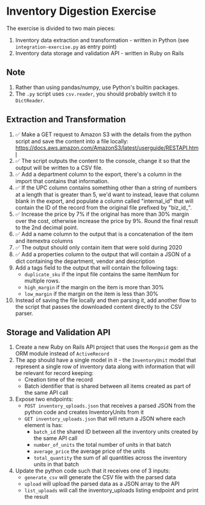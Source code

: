 # Inventory Digestion Exercise

The exercise is divided to two main pieces:

1.    Inventory data extraction and transformation - written in Python (see `integration-exercise.py` as entry point)
2.    Inventory data storage and validation API - written in Ruby on Rails

## Note

1. Rather than using pandas/numpy, use Python's builtin packages.
2. The `.py` script uses `csv.reader`, you should probably switch it to `DictReader`.

## Extraction and Transformation
1.  ✅ Make a GET request to Amazon S3 with the details from the python script and save the
    content into a file locally: https://docs.aws.amazon.com/AmazonS3/latest/userguide/RESTAPI.html
2.  ✅ The script outputs the content to the console, change it so that the output
    will be written to a CSV file.
3.  ✅ Add a department column to the export, there's a column in the import that
    contains that information.
4.  ✅ If the UPC column contains something other than a string of numbers at a
    length that is greater than 5, we'd want to instead, leave that column blank
    in the export, and populate a column called "internal_id" that will contain
    the ID of the record from the original file prefixed by "biz_id_".
5.  ✅ Increase the price by 7% if the original has more than 30% margin over the
    cost, otherwise increase the price by 9%. Round the final result to the 2nd
    decimal point.
6.  ✅ Add a name column to the output that is a concatenation of the item and
    itemextra columns
7.  ✅ The output should only contain item that were sold during 2020
8.  ✅ Add a properties column to the output that will contain a JSON of a dict
    containing the department, vendor and description
9.  Add a tags field to the output that will contain the following tags:
    * `duplicate_sku` if the input file contains the same ItemNum for multiple rows.
    * `high_margin` if the margin on the item is more than 30%
    * `low_margin` if the margin on the item is less than 30%
10. Instead of saving the file locally and then parsing it, add another flow to the script that passes the downloaded content directly to the CSV parser.

## Storage and Validation API

1. Create a new Ruby on Rails API project that uses the `Mongoid` gem as the ORM module instead of `ActiveRecord`
2. The app should have a single model in it - the `InventoryUnit` model that represent a single row of inventory data along with information that will be relevant for record keeping: 
    * Creation time of the record
    * Batch identifier that is shared between all items created as part of the same API call
3. Expose two endpoints:
    * `POST inventory_uploads.json` that receives a parsed JSON from the python code and creates InventoryUnits from it
    * `GET inventory_uploads.json` that will return a JSON where each element is has:
        * `batch_id` the shared ID between all the inventory units created by the same API call
        * `number_of_units` the total number of units in that batch
        * `average_price` the average price of the units
        * `total_quantity` the sum of all quantities across the inventory units in that batch
4. Update the python code such that it receives one of 3 inputs: 
    * `generate_csv` will generate the CSV file with the parsed data
    * `upload` will upload the parsed data as a JSON array to the API
    * `list_uploads` will call the inventory_uploads listing endpoint and print the result
    